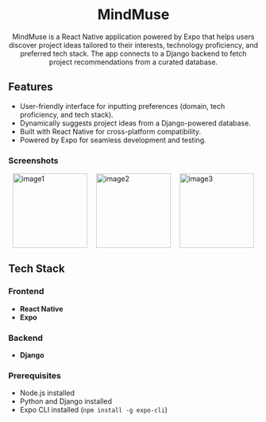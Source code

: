 <h1 align="center">
  <strong>MindMuse</strong>
</h1>

<p align="center">
  MindMuse is a React Native application powered by Expo that helps users discover project ideas tailored to their interests, technology proficiency, and preferred tech stack. The app connects to a Django backend to fetch project recommendations from a curated database.
</p>

## Features

- User-friendly interface for inputting preferences (domain, tech proficiency, and tech stack).
- Dynamically suggests project ideas from a Django-powered database.
- Built with React Native for cross-platform compatibility.
- Powered by Expo for seamless development and testing.

### Screenshots
<div style="display: flex; justify-content: space-around; flex-wrap: wrap;">
  <img src="https://github.com/user-attachments/assets/446f4976-f02f-4f27-bebf-6360bf98a5ec" alt="image1" width="150"">
  <img src="https://github.com/user-attachments/assets/d5cbbe83-da93-4d88-a781-62dd2f5452b1" alt="image2" width="150"">
  <img src="https://github.com/user-attachments/assets/461295d3-97e2-4647-87ec-a220a3cc7c93" alt="image3" width="150"">
</div>

## Tech Stack

### Frontend
- **React Native**
- **Expo**

### Backend
- **Django**



### Prerequisites
- Node.js installed
- Python and Django installed
- Expo CLI installed (`npm install -g expo-cli`)
